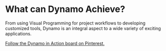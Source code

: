 # What can Dynamo Achieve?

From using Visual Programming for project workflows to developing customized tools, Dynamo is an integral aspect to a wide variety of exciting applications.

[Follow the Dynamo in Action board on Pinterest.](http://www.pinterest.com/modelabnyc/dynamo-in-action/)
